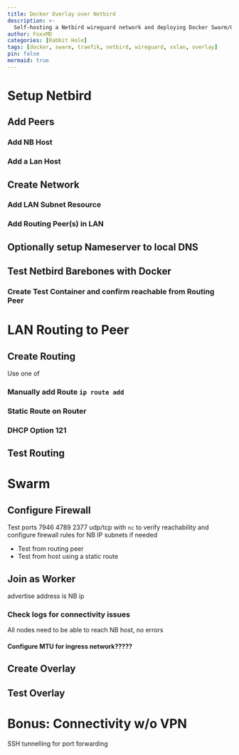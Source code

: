 ```yaml
---
title: Docker Overlay over Netbird
description: >-
  Self-hosting a Netbird wireguard network and deploying Docker Swarm/Overlay over it
author: FoxxMD
categories: [Rabbit Hole]
tags: [docker, swarm, traefik, netbird, wireguard, vxlan, overlay]
pin: false
mermaid: true
---
```


# Setup Netbird

## Add Peers

### Add NB Host

### Add a Lan Host

## Create Network

### Add LAN Subnet Resource

### Add Routing Peer(s) in LAN

## Optionally setup Nameserver to local DNS

## Test Netbird Barebones with Docker

### Create Test Container and confirm reachable from Routing Peer

# LAN Routing to Peer

## Create Routing

Use one of

### Manually add Route `ip route add`

### Static Route on Router

### DHCP Option 121

## Test Routing

# Swarm

## Configure Firewall

Test ports 7946 4789 2377 udp/tcp with `nc` to verify reachability and configure firewall rules for NB IP subnets if needed

* Test from routing peer
* Test from host using a static route

## Join as Worker

advertise address is NB ip

### Check logs for connectivity issues

All nodes need to be able to reach NB host, no errors

#### Configure MTU for ingress network?????

## Create Overlay

## Test Overlay

# Bonus: Connectivity w/o VPN

SSH tunnelling for port forwarding
